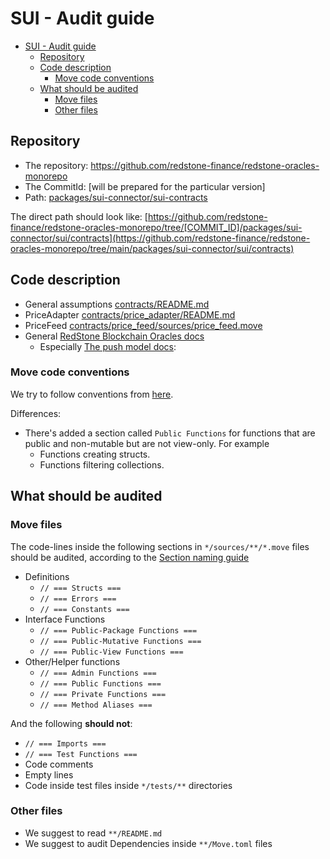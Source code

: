 # SUI - Audit guide

<!-- TOC -->
* [SUI - Audit guide](#sui---audit-guide)
  * [Repository](#repository)
  * [Code description](#code-description)
    * [Move code conventions](#move-code-conventions)
  * [What should be audited](#what-should-be-audited)
    * [Move files](#move-files)
    * [Other files](#other-files)
<!-- TOC -->

## Repository

* The repository: https://github.com/redstone-finance/redstone-oracles-monorepo
* The CommitId: [will be prepared for the particular version]
* Path: [packages/sui-connector/sui-contracts](./contracts)

The direct path should look like:
[https://github.com/redstone-finance/redstone-oracles-monorepo/tree/[COMMIT_ID]/packages/sui-connector/sui/contracts](https://github.com/redstone-finance/redstone-oracles-monorepo/tree/main/packages/sui-connector/sui/contracts)

## Code description

* General assumptions [contracts/README.md](./contracts/README.md)
* PriceAdapter [contracts/price_adapter/README.md](./contracts/price_adapter/README.md)
* PriceFeed [contracts/price_feed/sources/price_feed.move](./contracts/price_feed/sources/price_feed.move)
* General [RedStone Blockchain Oracles docs](https://docs.redstone.finance/docs/get-started/data-formatting-processing/)
  * Especially [The push model docs](https://docs.redstone.finance/docs/get-started/models/redstone-push/):

### Move code conventions
We try to follow conventions from [here](https://docs.sui.io/concepts/sui-move-concepts/conventions).

Differences:
* There's added a section called `Public Functions` for functions that are public and non-mutable but are not view-only.
  For example
  * Functions creating structs.
  * Functions filtering collections.

## What should be audited

### Move files

The code-lines inside the following sections in `*/sources/**/*.move` files should be audited,
according to the [Section naming guide](https://docs.sui.io/concepts/sui-move-concepts/conventions#add-section-titles)

* Definitions
  * `// === Structs ===`
  * `// === Errors ===`
  * `// === Constants ===`
* Interface Functions
  * `// === Public-Package Functions ===`
  * `// === Public-Mutative Functions ===`
  * `// === Public-View Functions ===`
* Other/Helper functions
  * `// === Admin Functions ===`
  * `// === Public Functions ===`
  * `// === Private Functions ===`
  * `// === Method Aliases ===`

And the following **should not**:

* `// === Imports ===`
* `// === Test Functions ===`
* Code comments
* Empty lines
* Code inside test files inside `*/tests/**` directories

### Other files

* We suggest to read `**/README.md`
* We suggest to audit Dependencies inside `**/Move.toml` files

